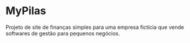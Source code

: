 # MyPilas

Projeto de site de finanças simples para uma empresa fictícia que vende softwares de gestão para pequenos negócios.
